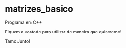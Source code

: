 # matrizes_basico
Programa em C++

Fiquem a vontade para utilizar de maneira que quisereme!

Tamo Junto!
